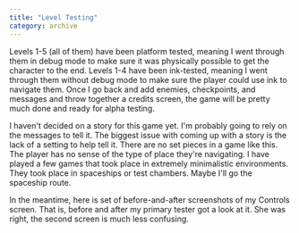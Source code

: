 ```yaml
---
title: "Level Testing"
category: archive
---
```

Levels 1-5 (all of them) have been platform tested, meaning I went through them in debug mode to make sure it was physically possible to get the character to the end. Levels 1-4 have been ink-tested, meaning I went through them without debug mode to make sure the player could use ink to navigate them. Once I go back and add enemies, checkpoints, and messages and throw together a credits screen, the game will be pretty much done and ready for alpha testing.

I haven't decided on a story for this game yet. I'm probably going to rely on the messages to tell it. The biggest issue with coming up with a story is the lack of a setting to help tell it. There are no set pieces in a game like this. The player has no sense of the type of place they're navigating. I have played a few games that took place in extremely minimalistic environments. They took place in spaceships or test chambers. Maybe I'll go the spaceship route.

In the meantime, here is set of before-and-after screenshots of my Controls screen. That is, before and after my primary tester got a look at it. She was right, the second screen is much less confusing.